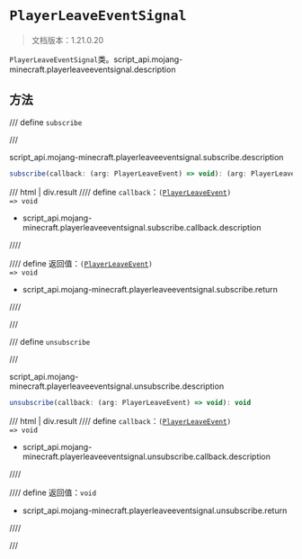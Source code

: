 # `PlayerLeaveEventSignal`

> 文档版本：1.21.0.20

`PlayerLeaveEventSignal`类。script_api.mojang-minecraft.playerleaveeventsignal.description

## 方法

/// define
`subscribe`


///

script_api.mojang-minecraft.playerleaveeventsignal.subscribe.description

```js
subscribe(callback: (arg: PlayerLeaveEvent) => void): (arg: PlayerLeaveEvent) => void
```

/// html | div.result
//// define
`callback`：<code>(<a href="../playerleaveevent/">PlayerLeaveEvent</a>) =&gt; void</code>

- script_api.mojang-minecraft.playerleaveeventsignal.subscribe.callback.description


////

//// define
返回值：<code>(<a href="../playerleaveevent/">PlayerLeaveEvent</a>) =&gt; void</code>

- script_api.mojang-minecraft.playerleaveeventsignal.subscribe.return


////

///


/// define
`unsubscribe`


///

script_api.mojang-minecraft.playerleaveeventsignal.unsubscribe.description

```js
unsubscribe(callback: (arg: PlayerLeaveEvent) => void): void
```

/// html | div.result
//// define
`callback`：<code>(<a href="../playerleaveevent/">PlayerLeaveEvent</a>) =&gt; void</code>

- script_api.mojang-minecraft.playerleaveeventsignal.unsubscribe.callback.description


////

//// define
返回值：`void`

- script_api.mojang-minecraft.playerleaveeventsignal.unsubscribe.return


////

///


